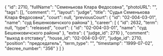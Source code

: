 {
    "id": 2710,
    "fullName": "Семенькова Клара Федосовна",
    "photoURL": "",
    "tags": [],
    "comment": "",
    "layout": "judge",
    "title": "Судья Семенькова Клара Федосовна",
    "court": null,
    "previousCourt": {
        "id": "02-004-03-01",
        "name": "суд Бешенковичского района"
    },
    "career": [
        {
            "id": 2632,
            "term": null,
            "type": "released",
            "court": {
                "id": "02-004-03-01",
                "name": "суд Бешенковичского района"
            },
            "extra": {
                "judge_id": 2710
            },
            "comment": "выход в отставку",
            "house_id": "02-004-03-01",
            "judge_id": 2710,
            "position": "председатель",
            "term_type": "",
            "timestamp": "1999-07-02",
            "decree_number": "356"
        }
    ]
}